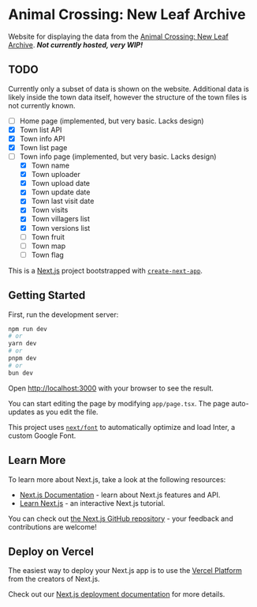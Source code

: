 # Animal Crossing: New Leaf Archive

Website for displaying the data from the [Animal Crossing: New Leaf Archive](https://archive.org/details/animal-crossing-new-leaf-dream-suite-archive). ***Not currently hosted, very WIP!***

## TODO

Currently only a subset of data is shown on the website. Additional data is likely inside the town data itself, however the structure of the town files is not currently known.

- [ ] Home page (implemented, but very basic. Lacks design)
- [x] Town list API
- [x] Town info API
- [x] Town list page
- [ ] Town info page (implemented, but very basic. Lacks design)
  - [x] Town name
  - [x] Town uploader
  - [x] Town upload date
  - [x] Town update date
  - [x] Town last visit date
  - [x] Town visits
  - [x] Town villagers list
  - [x] Town versions list
  - [ ] Town fruit
  - [ ] Town map
  - [ ] Town flag

This is a [Next.js](https://nextjs.org/) project bootstrapped with [`create-next-app`](https://github.com/vercel/next.js/tree/canary/packages/create-next-app).

## Getting Started

First, run the development server:

```bash
npm run dev
# or
yarn dev
# or
pnpm dev
# or
bun dev
```

Open [http://localhost:3000](http://localhost:3000) with your browser to see the result.

You can start editing the page by modifying `app/page.tsx`. The page auto-updates as you edit the file.

This project uses [`next/font`](https://nextjs.org/docs/basic-features/font-optimization) to automatically optimize and load Inter, a custom Google Font.

## Learn More

To learn more about Next.js, take a look at the following resources:

- [Next.js Documentation](https://nextjs.org/docs) - learn about Next.js features and API.
- [Learn Next.js](https://nextjs.org/learn) - an interactive Next.js tutorial.

You can check out [the Next.js GitHub repository](https://github.com/vercel/next.js/) - your feedback and contributions are welcome!

## Deploy on Vercel

The easiest way to deploy your Next.js app is to use the [Vercel Platform](https://vercel.com/new?utm_medium=default-template&filter=next.js&utm_source=create-next-app&utm_campaign=create-next-app-readme) from the creators of Next.js.

Check out our [Next.js deployment documentation](https://nextjs.org/docs/deployment) for more details.
